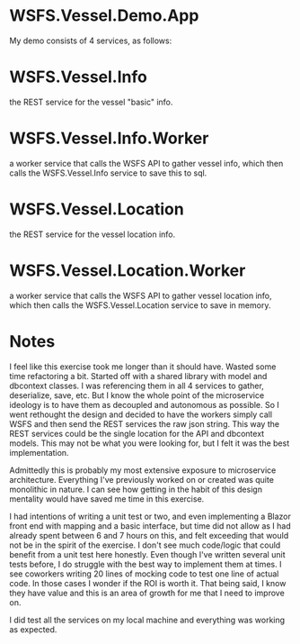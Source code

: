 # WSFS.Vessel.Demo.App
My demo consists of 4 services, as follows:



# WSFS.Vessel.Info
the REST service for the vessel "basic" info.

# WSFS.Vessel.Info.Worker
a worker service that calls the WSFS API to gather vessel info, which then calls the WSFS.Vessel.Info service to save this to sql.

# WSFS.Vessel.Location
the REST service for the vessel location info.

# WSFS.Vessel.Location.Worker
a worker service that calls the WSFS API to gather vessel location info, which then calls the WSFS.Vessel.Location service to save in memory.


# Notes
I feel like this exercise took me longer than it should have. Wasted some time refactoring a bit. Started off with a shared library with model and dbcontext classes. I was referencing them in all 4 services to gather, deserialize, save, etc. But I know the whole point of the microservice ideology is to have them as decoupled and autonomous as possible. So I went rethought the design and decided to have the workers simply call WSFS and then send the REST services the raw json string. This way the REST services could be the single location for the API and dbcontext models. This may not be what you were looking for, but I felt it was the best implementation.

Admittedly this is probably my most extensive exposure to microservice architecture. Everything I've previously worked on or created was quite monolithic in nature. I can see how getting in the habit of this design mentality would have saved me time in this exercise.

I had intentions of writing a unit test or two, and even implementing a Blazor front end with mapping and a basic interface, but time did not allow as I had already spent between 6 and 7 hours on this, and felt exceeding that would not be in the spirit of the exercise. I don't see much code/logic that could benefit from a unit test here honestly. Even though I've written several unit tests before, I do struggle with the best way to implement them at times. I see coworkers writing 20 lines of mocking code to test one line of actual code. In those cases I wonder if the ROI is worth it. That being said, I know they have value and this is an area of growth for me that I need to improve on.

I did test all the services on my local machine and everything was working as expected.

